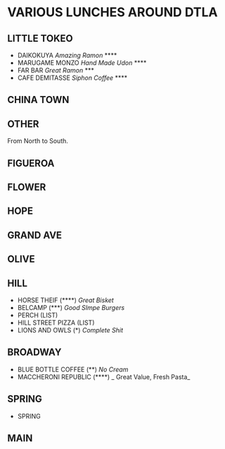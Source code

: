 # VARIOUS LUNCHES AROUND DTLA

## LITTLE TOKEO

* DAIKOKUYA _Amazing Ramon_ ****
* MARUGAME MONZO _Hand Made Udon_ ****
* FAR BAR _Great Ramon_ ***
* CAFE DEMITASSE _Siphon Coffee_ ****

## CHINA TOWN

## OTHER

From North to South.

## FIGUEROA

## FLOWER

## HOPE

## GRAND AVE

## OLIVE

## HILL

* HORSE THEIF (****) _Great Bisket_
* BELCAMP (***) _Good SImpe Burgers_
* PERCH (LIST)
* HILL STREET PIZZA (LIST)
* LIONS AND OWLS (*) _Complete Shit_

## BROADWAY

* BLUE BOTTLE COFFEE (**) _No Cream_
* MACCHERONI REPUBLIC (****) _ Great Value, Fresh Pasta_

## SPRING

* SPRING

## MAIN


